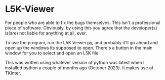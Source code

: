 # L5K-Viewer
For people who are able to fix the bugs themselves. This isn't a professional piece of software. Obviously, by using this you agree that the developer(s) is(are) not liable for anything at all, ever.

To use the program, run the L5K Viewer.py, and probably it'll go ahead and open up the windows its supposed to open. There's a button in the main window for you to select and open an L5K file. 

This was written using whatever version of python was latest when I installed python a couple of months ago (October 2023). It makes use of TKinter.
